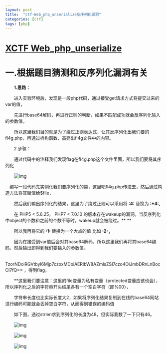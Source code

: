 ```yaml
---
layout: post
title:  "ctf-Web_php_unserialize反序列化漏洞"
categories: [ctf]
tags: [php]
---
```




# [XCTF Web_php_unserialize](https://www.cnblogs.com/darklee/p/12627325.html)

# 一.根据题目猜测和反序列化漏洞有关

　　**1.思路：**

　　进入实验环境后，发现是一段php代码，通过接受get请求方式将提交过来的var的值，

　　先进行base64解码，再进行正则的判断，如果不匹配成功就会反序列化输入的参数值。

　　所以这里我们目的就是为了绕过正则表达式，让其反序列化出我们要的fl4g.php，再通过析构函数，高亮出fl4g文件中的内容。

　　2.步骤：

　　通过代码中的注释我们发现flag在fl4g.php这个文件里面，所以我们要将其序列化

　　![img](https://img2020.cnblogs.com/blog/1993367/202004/1993367-20200403161918022-1739311984.png)

 

 　编写一段代码先实例化我们要序列化的类，这里吧fl4g.php传进去，然后通过构造方法将其赋值给$file，

　　然后我们输出序列化的结果，这里为了绕过正则可以采用将  **:4:**  替换为 **:+4:,**

　　在 PHP5 < 5.6.25， PHP7 < 7.0.10 的版本存在wakeup的漏洞。当反序列化中object的个数和之前的个数不等时，wakeup就会被绕过。**
**

　　所以我再将它的  **:1:**  替换为一个大点的值 比如 **:2:   ,**

　　因为在接受到var值后会对其base64解码，所以这里我们再将其base64编码，然后输出即得到我们要输入的参数值。

　　TzorNDoiRGVtbyI6Mjp7czoxMDoiAERlbW8AZmlsZSI7czo4OiJmbDRnLnBocCI7fQ== ，得到flag。

　　**这里我们要注意：这里的file变量为私有变量（protected变量应该也会），所以序列化之后的字符串开头结尾各有一个空白字符（即%00），

　　字符串长度也比实际长度大2，如果将序列化结果复制到在线的base64网站进行编码可能就会丢掉空白字符，从而得到错误的编码值

　　如下图，通过strlen求到序列化的长度为48，但实际我数了一下只有46。

　　![img](https://img2020.cnblogs.com/blog/1993367/202004/1993367-20200403163506490-1205737404.png)

 

 

　　![img](https://img2020.cnblogs.com/blog/1993367/202004/1993367-20200403163555867-1895166800.png)

 



 

 

 

 

　　![img](https://img2020.cnblogs.com/blog/1993367/202004/1993367-20200403162741363-447762050.png)